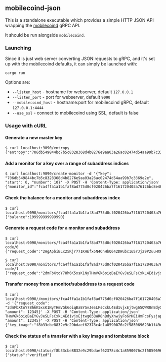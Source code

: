 ## mobilecoind-json

This is a standalone executable which provides a simple HTTP JSON API wrapping the [mobilecoind](../mobilecoind) gRPC API.

It should be run alongside `mobilecoind`.

### Launching
Since it is just web server converting JSON requests to gRPC, and it's set up
with the mobilecoind defaults, it can simply be launched with:
```
cargo run
```

Options are:

- `--listen_host` - hostname for webserver, default `127.0.0.1`
- `--listen_port` - port for webserver, default `9090`
- `--mobilecoind_host` - hostname:port for mobilecoind gRPC, default `127.0.0.1:4444`
- `--use_ssl` - connect to mobilecoind using SSL, default is false

### Usage with cURL

#### Generate a new master key
```
$ curl localhost:9090/entropy
{"entropy":"706db549844bc7b5c8328368d4b8276e9aa03a26ac02474d54aa99b7c3369e2e"}
```
#### Add a monitor for a key over a range of subaddress indices
```
$ curl localhost:9090/create-monitor -d '{"key": "706db549844bc7b5c8328368d4b8276e9aa03a26ac02474d54aa99b7c3369e2e", "start": 0, "number": 10}' -X POST -H 'Content-Type: application/json'
{"monitor_id":"fca4ffa1a1b1faf8ad775d0cf020426ba7f161720403a76126bc8e40550d9872"}
```
#### Check the balance for a monitor and subaddress index
```
$ curl localhost:9090/monitors/fca4ffa1a1b1faf8ad775d0cf020426ba7f161720403a76126bc8e40550d9872/balance/0
{"balance":199999999999990}
```
#### Generate a request code for a monitor and subaddress
```
$ curl localhost:9090/monitors/fca4ffa1a1b1faf8ad775d0cf020426ba7f161720403a76126bc8e40550d9872/request-code/0
{"request_code":"2AgApbiBLx25Rjr771KHEfxoN4CnHbQ642DWubc1uSrJj29P2uuHXPWgjPZyxo6yTBhkjksUxQVyrQmre2eAcoQbtMYvqUHPhb9CBm8fBg7fY3"}
```

```
$ curl localhost:9090/monitors/fca4ffa1a1b1faf8ad775d0cf020426ba7f161720403a76126bc8e40550d9872/request-code/1
{"request_code":"2dmFbXtoY78h6K5xsK1NyTHmVGk6oiqBaEYGvJeSLFsCxkL4Ed1vjxEjtwg65QWR8nBdyXnwjyFo6rHEiHmFcsFysjapemAgxWyTda9FVsSFEF"}
```

#### Transfer money from a monitor/subaddress to a request code
```
$ curl localhost:9090//monitors/fca4ffa1a1b1faf8ad775d0cf020426ba7f161720403a76126bc8e40550d9872/transfer/0 -d '{"request_code": "2dmFbXtoY78h6K5xsK1NyTHmVGk6oiqBaEYGvJeSLFsCxkL4Ed1vjxEjtwg65QWR8nBdyXnwjyFo6rHEiHmFcsFysjapemAgxWyTda9FVsSFEF", "amount": 12345}' -X POST -H 'Content-Type: application/json'
THmVGk6oiqBaEYGvJeSLFsCxkL4Ed1vjxEjtwg65QWR8nBdyXnwjyFo6rHEiHmFcsFysjapemAgxWyTda9FVsSFEF", "amount": 12345}' -X POST -H 'Content-Type: application/json'
{"key_image":"f8b33cbe8832e9c29bdaef62378c4c1a8590076c2f585069623b1f49e5eaf73f","tombstone":2115}
```
#### Check the status of a transfer with a key image and tombstone block
```
$ curl localhost:9090/status/f8b33cbe8832e9c29bdaef62378c4c1a8590076c2f585069623b1f49e5eaf73f/2115
{"status":"verified"}
```